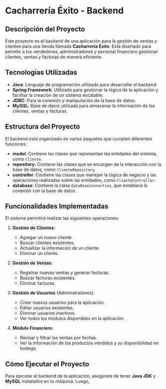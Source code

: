# Cacharrería Éxito - Backend

## Descripción del Proyecto

Este proyecto es el backend de una aplicación para la gestión de ventas y clientes para una tienda llamada **Cacharrería Éxito**. Está diseñado para permitir a los vendedores, administradores y personal financiero gestionar clientes, ventas y facturas de manera eficiente. 

## Tecnologías Utilizadas

- **Java**: Lenguaje de programación utilizado para desarrollar el backend.
- **Spring Framework**: Utilizado para gestionar la lógica de la aplicación y facilitar la creación de un sistema escalable.
- **JDBC**: Para la conexión y manipulación de la base de datos.
- **MySQL**: Base de datos utilizada para almacenar la información de los clientes, ventas y facturas.

## Estructura del Proyecto

El backend está organizado en varios paquetes que cumplen diferentes funciones:

- **model**: Contiene las clases que representan las entidades del sistema, como `Cliente`.
- **repository**: Contiene las clases que se encargan de la interacción con la base de datos, como `ClienteRepository`.
- **controller**: Contiene las clases que manejan la lógica de negocio y las operaciones realizadas sobre las entidades, como `ClienteController`.
- **database**: Contiene la clase `DataBaseConnection`, que establece la conexión con la base de datos.

## Funcionalidades Implementadas

El sistema permitirá realizar las siguientes operaciones:

1. **Gestión de Clientes**:
   - Agregar un nuevo cliente.
   - Buscar clientes existentes.
   - Actualizar la información de un cliente.
   - Eliminar un cliente.

2. **Gestión de Ventas**:
   - Registrar nuevas ventas y generar facturas.
   - Buscar facturas existentes.
   - Eliminar facturas.

3. **Gestión de Usuarios** (Administradores):
   - Crear nuevos usuarios para la aplicación.
   - Editar usuarios existentes.
   - Eliminar usuarios inactivos.
   - Ver todos los módulos disponibles en la aplicación.

4. **Módulo Financiero**:
   - Revisar y filtrar las ventas por fechas.
   - Ver la información de los productos vendidos y su disponibilidad en bodega.

## Cómo Ejecutar el Proyecto

Para ejecutar el backend de la aplicación, asegúrate de tener **Java JDK** y **MySQL** instalados en tu máquina. Luego,
